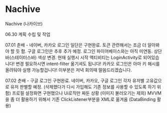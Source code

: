 # Nachive
Nachive (나카이브)

06.30
계획 수립 및 작업 

07.01
춘배 - 
네이버, 카카오 로그인 일단은 구현완료. 
토큰 관련해서는 조금 더 알아봐야 할 듯 함. 
구글 로그인은 추후 추가 예정. 
로그인 파이어베이스와는 아직 미연동.
상단바(스테이터스바) 색상 변경.
현재 실행시 시작 액티비티는 LoginActivity로 되어있습니다! 변경 필요하시면 intent-filter 옮기셔도 됩니다!
카카오 로그인은 아마 키 해시를 올려둬야 실행 가능할겁니다! 이부분은 저녁 회의때 말씀드리겠습니다.

07.02
춘배 -
구글 로그인 구현완료.
네이버, 카카오, 구글 로그인 각자 유저별 고유값으로 유저 판별할 예정. (삭제했다가 다시 가입해도 기존 정보를 사용할 수 있도록 하기 위함)
프로필 설정화면 구현했으나 Ui로직만 짜둔 상황 (이미지 불러오기는 제외)
MVVM을 좀 더 활용하기 위해서 기존 ClickListener부분을 XML로 옮겨옴 (DataBinding 활용)

